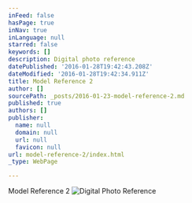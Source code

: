 ```yaml
---
inFeed: false
hasPage: true
inNav: true
inLanguage: null
starred: false
keywords: []
description: Digital photo reference
datePublished: '2016-01-28T19:42:43.208Z'
dateModified: '2016-01-28T19:42:34.911Z'
title: Model Reference 2
author: []
sourcePath: _posts/2016-01-23-model-reference-2.md
published: true
authors: []
publisher:
  name: null
  domain: null
  url: null
  favicon: null
url: model-reference-2/index.html
_type: WebPage

---
```

Model Reference 2
![Digital Photo Reference](https://s3-us-west-2.amazonaws.com/the-grid-img/p/5e7716592df2e94d6a88a3d6a2a48d087ab6371c.jpg)